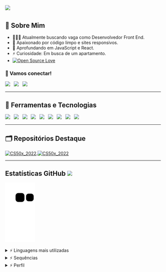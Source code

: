 <h1>
  <a href="https://git.io/typing-svg">
    <img src="https://readme-typing-svg.herokuapp.com?color=%61d9fa&size=32&width=1100&lines=Olá!+Me+chamo+André+Paulino.;Amo+aprender+e+criar+coisas+na+internet.;">
  </a>
</h1>

## 👋 Sobre Mim

* 👨🏽‍💻 Atualmente buscando vaga como Desenvolvedor Front End.
* 💓 Apaixonado por código limpo e sites responsivos.
* 🌱 Aprofundando em JavaScript e React.
* ⚡ Curiosidade: Em busca de um apartamento.
* [![Open Source Love](https://badges.frapsoft.com/os/v2/open-source.svg?v=103)](https://github.com/ellerbrock/open-source-badges/)

### 🔗 Vamos conectar!
<a href="mailto:andrepaulinobtw@gmail.com?subject=Olá%20André%20Paulino"><img src="https://img.shields.io/badge/gmail-%23D14836.svg?&style=for-the-badge&logo=gmail&logoColor=white" /></a>&nbsp;&nbsp;
<a href="https://www.linkedin.com/in/brunotacca/"><img src="https://img.shields.io/badge/linkedin-%230077B5.svg?&style=for-the-badge&logo=linkedin&logoColor=white" /></a>&nbsp;&nbsp;
<a href="https://twitter.com/AndrePaulinobtw"><img src="https://img.shields.io/badge/twitter-%231DA1F2.svg?&style=for-the-badge&logo=twitter&logoColor=white" /></a>&nbsp;&nbsp;

<hr/>

## 🔧 Ferramentas e Tecnologias
![](https://img.shields.io/badge/Code-JavaScript-informational?style=flat&logo=javascript&logoColor=white&color=6aa6f8)&nbsp;&nbsp;
![](https://img.shields.io/badge/Code-HTML-informational?style=flat&logo=html5&logoColor=white&color=6aa6f8)&nbsp;&nbsp;
![](https://img.shields.io/badge/Code-CSS-informational?style=flat&logo=css3&logoColor=white&color=6aa6f8)&nbsp;&nbsp;
![](https://img.shields.io/badge/Code-React-informational?style=flat&logo=react&logoColor=white&color=6aa6f8)&nbsp;&nbsp;
![](https://img.shields.io/badge/OS-Linux-informational?style=flat&logo=linux&logoColor=white&color=6aa6f8)&nbsp;&nbsp;
![](https://img.shields.io/badge/Editor-VS_Code-informational?style=flat&logo=visual-studio-code&logoColor=white&color=6aa6f8)&nbsp;&nbsp;
![](https://img.shields.io/badge/Shell-Bash-informational?style=flat&logo=gnu-bash&logoColor=white&color=6aa6f8)&nbsp;&nbsp;
![](https://img.shields.io/badge/Code-SQL-informational?style=flat&logo=mysql&logoColor=white&color=6aa6f8)&nbsp;&nbsp;
![](https://img.shields.io/badge/Tool-Git-informational?style=flat&logo=git&logoColor=white&color=6aa6f8)&nbsp;&nbsp;

<hr/>

## 🗂️ Repositórios Destaque

<a href="https://github.com/AndrePaulino/CS50x_2022">
  <img align="center" src="https://github-readme-stats.vercel.app/api/pin/?username=andrepaulino&repo=CS50x_2022&show_icons=true&line_height=27&title_color=61d9fa&text_color=61d9fa&icon_color=61d9fa&bg_color=20232a" alt="CS50x_2022" />
</a>

<a href="https://github.com/AndrePaulino/15_javascript_projects">
  <img align="center" src="https://github-readme-stats.vercel.app/api/pin/?username=andrepaulino&repo=15_javascript_projects&show_icons=true&line_height=27&title_color=61d9fa&text_color=61d9fa&icon_color=61d9fa&bg_color=20232a" alt="CS50x_2022" />
</a>

<hr/>

## Estatísticas GitHub <img src = "https://i.pinimg.com/originals/65/c4/f4/65c4f452571be1261e9c623f7da488ac.gif" width="32">

![Snake animation](https://github.com/andrepaulino/andrepaulino/blob/output/github-contribution-grid-snake.svg)

<details>
	<summary>⚡ Linguagens mais utilizadas</summary>
	<a href="https://github.com/andrepaulino/andrepaulino">
	<img src="https://github-readme-stats.vercel.app/api/top-langs/?username=andrepaulino&langs_count=10&layout=compact&show_icons=true&title_color=61d9fa&text_color=61d9fa&icon_color=61d9fa&bg_color=20232a" alt="Paulino's language"/>
	</a>
</details>

<details>
	<summary>⚡ Sequências </summary>
	<br/>
	<a href="https://github.com/andrepaulino/andrepaulino">
		<img src="https://github-readme-streak-stats.herokuapp.com/?user=andrepaulino&theme=react" alt="Paulino's streak stats"/>
	</a>
</details>

<details>
	<summary>⚡ Perfil </summary>
	<br/>
	<a href="https://github.com/andrepaulino/andrepaulino">
		<img src="https://github-readme-stats.vercel.app/api?username=andrepaulino&show_icons=true&line_height=27&count_private=true&title_color=61d9fa&text_color=61d9fa&icon_color=61d9fa&bg_color=20232a" alt="André's GitHub Stats" />
	</a>
</details>

